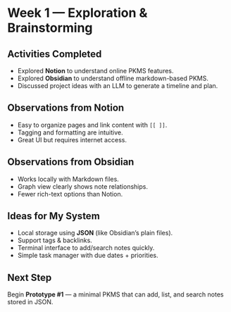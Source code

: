 # Week 1 — Exploration & Brainstorming

##  Activities Completed
- Explored **Notion** to understand online PKMS features.  
- Explored **Obsidian** to understand offline markdown-based PKMS.  
- Discussed project ideas with an LLM to generate a timeline and plan.

##  Observations from Notion
- Easy to organize pages and link content with `[[ ]]`.
- Tagging and formatting are intuitive.
- Great UI but requires internet access.

##  Observations from Obsidian
- Works locally with Markdown files.
- Graph view clearly shows note relationships.
- Fewer rich-text options than Notion.

##  Ideas for My System
- Local storage using **JSON** (like Obsidian’s plain files).
- Support tags & backlinks.
- Terminal interface to add/search notes quickly.
- Simple task manager with due dates + priorities.

##  Next Step
Begin **Prototype #1** — a minimal PKMS that can add, list, and search notes stored in JSON.


